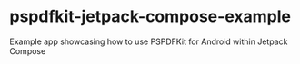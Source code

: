# pspdfkit-jetpack-compose-example
Example app showcasing how to use PSPDFKit for Android within Jetpack Compose

